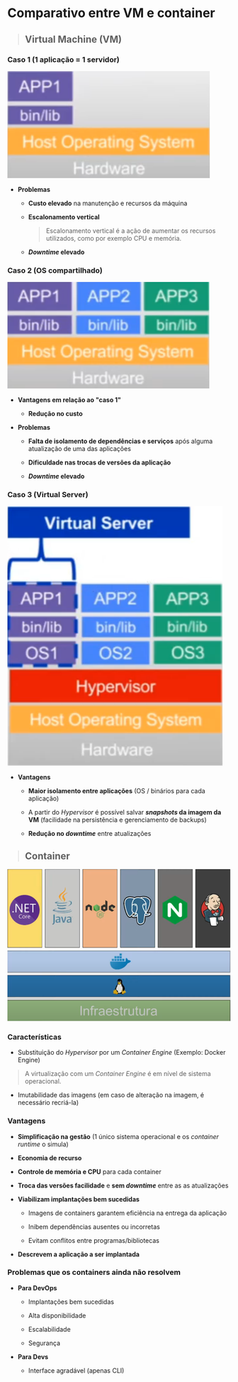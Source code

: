 # Comparativo entre VM e container

> ## Virtual Machine (VM)

### **Caso 1 (1 aplicação = 1 servidor)**

![](./assets/caso-1.png)

- **Problemas**

  - **Custo elevado** na manutenção e recursos da máquina

  - **Escalonamento vertical**

    > Escalonamento vertical é a ação de aumentar os recursos utilizados, como por exemplo CPU e memória.

  - **_Downtime_ elevado**

### **Caso 2 (OS compartilhado)**

![](./assets/caso-2.png)

- **Vantagens em relação ao "caso 1"**

  - **Redução no custo**

- **Problemas**

  - **Falta de isolamento de dependências e serviços** após alguma atualização de uma das aplicações

  - **Dificuldade nas trocas de versões da aplicação**

  - **_Downtime_ elevado**

### **Caso 3 (Virtual Server)**

![](./assets/caso-3.png)

- **Vantagens**

  - **Maior isolamento entre aplicações** (OS / binários para cada aplicação)

  - A partir do _Hypervisor_ é possível salvar **_snapshots_ da imagem da VM** (facilidade na persistência e gerenciamento de backups)

  - **Redução no _downtime_** entre atualizações

> ## **Container**

![](./assets/representacao-containerizacao.png)

### **Características**

- Substituição do _Hypervisor_ por um _Container Engine_ (Exemplo: Docker Engine)

> A virtualização com um _Container Engine_ é em nível de sistema operacional.

- Imutabilidade das imagens (em caso de alteração na imagem, é necessário recriá-la)

### **Vantagens**

- **Simplificação na gestão** (1 único sistema operacional e os _container runtime_ o simula)

- **Economia de recurso**

- **Controle de memória e CPU** para cada container

- **Troca das versões facilidade** e **sem _downtime_** entre as as atualizações

- **Viabilizam implantações bem sucedidas**

  - Imagens de containers garantem eficiência na entrega da aplicação

  - Inibem dependências ausentes ou incorretas

  - Evitam conflitos entre programas/bibliotecas

- **Descrevem a aplicação a ser implantada**

### **Problemas que os containers ainda não resolvem**

- **Para DevOps**

  - Implantações bem sucedidas

  - Alta disponibilidade

  - Escalabilidade

  - Segurança

- **Para Devs**

  - Interface agradável (apenas CLI)
